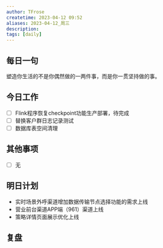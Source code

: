 ```yaml
---
author: TFrose
createtime: 2023-04-12 09:52
aliases: 2023-04-12_周三
description:
tags: [daily]
---
```


## 每日一句
塑造你生活的不是你偶然做的一两件事，而是你一贯坚持做的事。

## 今日工作
- [ ] Flink程序恢复checkpoint功能生产部署，待完成
- [ ] 替换客户群日志记录测试
- [ ] 数据库表空间清理

## 其他事项
- [ ] 无

## 明日计划
- 实时场景外呼渠道增加数据传输节点选择功能的需求上线
- 营业前台渠道APP端（961）渠道上线
- 策略详情页面展示优化上线

## 复盘

